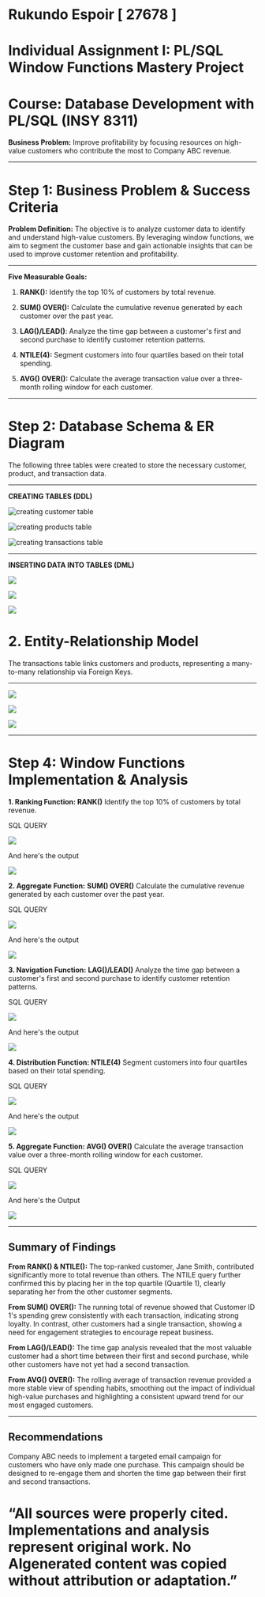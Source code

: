 # Rukundo Espoir [ 27678 ]
# Individual Assignment I: PL/SQL Window Functions Mastery Project
# Course: Database Development with PL/SQL (INSY 8311)

**Business Problem:** Improve profitability by focusing resources on high-value customers who contribute the most to Company ABC revenue.

----
# Step 1: Business Problem & Success Criteria
**Problem Definition:** The objective is to analyze customer data to identify and understand high-value customers. By leveraging window functions, we aim to segment the customer base and gain actionable insights that can be used to improve customer retention and profitability.

---
 **Five Measurable Goals:**

1. **RANK():** Identify the top 10% of customers by total revenue.

2. **SUM() OVER():** Calculate the cumulative revenue generated by each customer over the past year.

3. **LAG()/LEAD()**: Analyze the time gap between a customer's first and second purchase to identify customer retention patterns.

4. **NTILE(4):** Segment customers into four quartiles based on their total spending.

5. **AVG() OVER():** Calculate the average transaction value over a three-month rolling window for each customer.

---
# Step 2: Database Schema & ER Diagram
The following three tables were created to store the necessary customer, product, and transaction data.

---
**CREATING TABLES (DDL)**

![creating customer table](./customers.PNG) 

![creating products table](./products.PNG) 

![creating transactions table](./Transactions.PNG) 

---
**INSERTING DATA INTO TABLES (DML)**

![](./inserting%20into%20customers.PNG) 

![](./inserting%20into%20products.PNG) 

![](./inserting%20into%20transactions.PNG) 

# 2. Entity-Relationship Model
The transactions table links customers and products, representing a many-to-many relationship via Foreign Keys.

---
![](./customer%20model.PNG) 

![](./products%20model.PNG) 

![](./Transactions%20model.PNG) 

---
# Step 4: Window Functions Implementation & Analysis

**1. Ranking Function: RANK()** Identify the top 10% of customers by total revenue.

SQL QUERY

![](./ranksql.PNG) 

And here's the output

![](./rank%20output.PNG) 

**2. Aggregate Function:**  **SUM() OVER()**  Calculate the cumulative revenue generated by each customer over the past year.

SQL QUERY

![](./sumsql.PNG) 

And here's the output

![](./sum%20output.PNG) 

**3. Navigation Function:** **LAG()/LEAD()** Analyze the time gap between a customer's first and second purchase to identify customer retention patterns.

SQL QUERY

![](./lag%20lead%20sql.PNG) 

And here's the output

![](./laglead%20output.PNG) 

**4. Distribution Function: NTILE(4)** Segment customers into four quartiles based on their total spending.

SQL QUERY

![](./ntile%20sql.PNG)

And here's the output

![](./ntile%20output.PNG) 

**5. Aggregate Function: AVG() OVER()** Calculate the average transaction value over a three-month rolling window for each customer.

SQL QUERY

![](./avg%20over%20sql.PNG)

And here's the Output

![](./avgover%20output.PNG)

---

## Summary of Findings

**From RANK() & NTILE():** The top-ranked customer, Jane Smith, contributed significantly more to total revenue than others. The NTILE query further confirmed this by placing her in the top quartile (Quartile 1), clearly separating her from the other customer segments.

**From SUM() OVER():** The running total of revenue showed that Customer ID 1's spending grew consistently with each transaction, indicating strong loyalty. In contrast, other customers had a single transaction, showing a need for engagement strategies to encourage repeat business.

**From LAG()/LEAD():** The time gap analysis revealed that the most valuable customer had a short time between their first and second purchase, while other customers have not yet had a second transaction.

**From AVG() OVER():** The rolling average of transaction revenue provided a more stable view of spending habits, smoothing out the impact of individual high-value purchases and highlighting a consistent upward trend for our most engaged customers.

----

## Recommendations

Company ABC needs to implement a targeted email campaign for customers who have only made one purchase. This campaign should be designed to re-engage them and shorten the time gap between their first and second transactions.

# “All sources were properly cited. Implementations and analysis represent original work. No AIgenerated content was copied without attribution or adaptation.”

